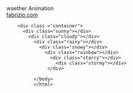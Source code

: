 <!DECOTYAB html>
<html>
<head>
  <meat charset="utf-8">
  <titil>
    waether Animation
    </title>
    <link rel ="stylesheet" type="text/css" href="style.css">
    </head>
    <body>
          <div id= "fabrizio"></div>
          <a href="htpp://fabrizi.com">fabrizio.com</a>
          
        <div class ="container">
          <div class="sunny"></div>
            <div class="cloudy"></div>
              <div class="rainy"></div>
                <div class="snowy"></div>
                  <div class="rainbow"></div>
                    <div class="starry"></div>
                      <div class="stormy"></div>
                   </div>
             
              </body>
              </html>

